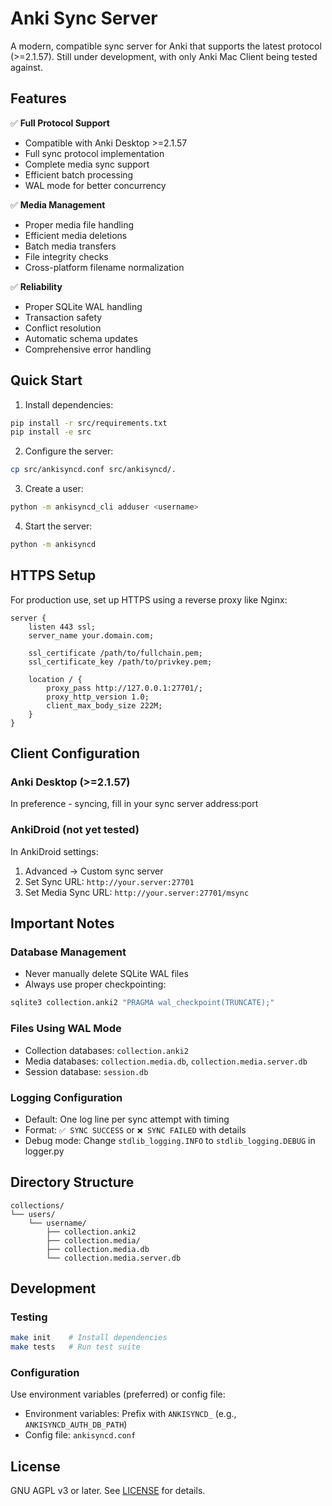 # Anki Sync Server

A modern, compatible sync server for Anki that supports the latest protocol (>=2.1.57). Still under development, with only Anki Mac Client being tested against.

## Features

✅ **Full Protocol Support**
- Compatible with Anki Desktop >=2.1.57
- Full sync protocol implementation
- Complete media sync support
- Efficient batch processing
- WAL mode for better concurrency

✅ **Media Management**
- Proper media file handling
- Efficient media deletions
- Batch media transfers
- File integrity checks
- Cross-platform filename normalization

✅ **Reliability**
- Proper SQLite WAL handling
- Transaction safety
- Conflict resolution
- Automatic schema updates
- Comprehensive error handling

## Quick Start

1. Install dependencies:
```bash
pip install -r src/requirements.txt
pip install -e src
```

2. Configure the server:
```bash
cp src/ankisyncd.conf src/ankisyncd/.
```

3. Create a user:
```bash
python -m ankisyncd_cli adduser <username>
```

4. Start the server:
```bash
python -m ankisyncd
```

## HTTPS Setup

For production use, set up HTTPS using a reverse proxy like Nginx:

```nginx
server {
    listen 443 ssl;
    server_name your.domain.com;

    ssl_certificate /path/to/fullchain.pem;
    ssl_certificate_key /path/to/privkey.pem;

    location / {
        proxy_pass http://127.0.0.1:27701/;
        proxy_http_version 1.0;
        client_max_body_size 222M;
    }
}
```

## Client Configuration

### Anki Desktop (>=2.1.57)

In preference - syncing, fill in your sync server address:port

### AnkiDroid (not yet tested)

In AnkiDroid settings:
1. Advanced → Custom sync server
2. Set Sync URL: `http://your.server:27701`
3. Set Media Sync URL: `http://your.server:27701/msync`

## Important Notes

### Database Management
- Never manually delete SQLite WAL files
- Always use proper checkpointing:
```bash
sqlite3 collection.anki2 "PRAGMA wal_checkpoint(TRUNCATE);"
```

### Files Using WAL Mode
- Collection databases: `collection.anki2`
- Media databases: `collection.media.db`, `collection.media.server.db`
- Session database: `session.db`

### Logging Configuration
- Default: One log line per sync attempt with timing
- Format: `✅ SYNC SUCCESS` or `❌ SYNC FAILED` with details
- Debug mode: Change `stdlib_logging.INFO` to `stdlib_logging.DEBUG` in logger.py

## Directory Structure

```
collections/
└── users/
    └── username/
        ├── collection.anki2
        ├── collection.media/
        ├── collection.media.db
        └── collection.media.server.db
```

## Development

### Testing
```bash
make init    # Install dependencies
make tests   # Run test suite
```

### Configuration
Use environment variables (preferred) or config file:
- Environment variables: Prefix with `ANKISYNCD_` (e.g., `ANKISYNCD_AUTH_DB_PATH`)
- Config file: `ankisyncd.conf`

## License

GNU AGPL v3 or later. See [LICENSE](LICENSE) for details.
